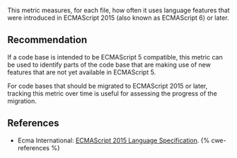 This metric measures, for each file, how often it uses language features that were introduced in ECMAScript 2015 (also known as ECMAScript 6) or later.


## Recommendation
If a code base is intended to be ECMAScript 5 compatible, this metric can be used to identify parts of the code base that are making use of new features that are not yet available in ECMAScript 5.

For code bases that should be migrated to ECMAScript 2015 or later, tracking this metric over time is useful for assessing the progress of the migration.


## References
* Ecma International: [ECMAScript 2015 Language Specification](https://262.ecma-international.org/6.0/).
{% cwe-references %}
